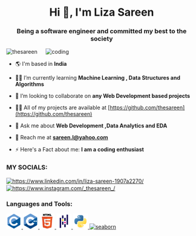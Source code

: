 <h1 align="center">Hi 👋, I'm Liza Sareen</h1>
<h3 align="center">Being a software engineer and committed my best to the society</h3>
<img align="right" alt="coding" width="400" src="[[[https://cdnb.artstation.com/p/assets/images/images/028/991/999/original/anna-havrylyukh-.gif?1596125112](https://user-images.githubusercontent.com/74038190/221352975-94759904-aa4c-4032-a8ab-b546efb9c478.gif)](https://user-images.githubusercontent.com/74038190/221352975-94759904-aa4c-4032-a8ab-b546efb9c478.gif)](https://media.tenor.com/PP9v7VIs6R4AAAAd/scaler-create-impact.gif)">
<p align="left"> <img src="https://komarev.com/ghpvc/?username=thesareen&label=Profile%20views&color=0e75b6&style=flat" alt="thesareen" /> </p>

- 🌎 I'm based in **India**

- 👨‍🎓 I’m currently learning **Machine Learning , Data Structures and Algorithms**

- 🤝 I’m looking to collaborate on **any Web Development based projects**

- 👨‍💻 All of my projects are available at [https://github.com/thesareen](https://github.com/thesareen)

- 💬 Ask me about **Web Development ,Data Analytics and EDA**

- 👣 Reach me at **sareen.l@yahoo.com**

- ⚡ Here's a Fact about me: **I am a coding enthusiast**

<h3 align="left">MY SOCIALS:</h3>
<p align="left">
<a href="https://linkedin.com/in/https://www.linkedin.com/in/liza-sareen-1907a2270/" target="blank"><img align="center" src="https://raw.githubusercontent.com/rahuldkjain/github-profile-readme-generator/master/src/images/icons/Social/linked-in-alt.svg" alt="https://www.linkedin.com/in/liza-sareen-1907a2270/" height="30" width="40" /></a>
<a href="https://instagram.com/https://www.instagram.com/_thesareen_/" target="blank"><img align="center" src="https://raw.githubusercontent.com/rahuldkjain/github-profile-readme-generator/master/src/images/icons/Social/instagram.svg" alt="https://www.instagram.com/_thesareen_/" height="30" width="40" /></a>
</p>

<h3 align="left">Languages and Tools:</h3>
<p align="left"> <a href="https://www.cprogramming.com/" target="_blank" rel="noreferrer"> <img src="https://raw.githubusercontent.com/devicons/devicon/master/icons/c/c-original.svg" alt="c" width="40" height="40"/> </a> <a href="https://www.w3schools.com/cpp/" target="_blank" rel="noreferrer"> <img src="https://raw.githubusercontent.com/devicons/devicon/master/icons/cplusplus/cplusplus-original.svg" alt="cplusplus" width="40" height="40"/> </a> <a href="https://www.w3.org/html/" target="_blank" rel="noreferrer"> <img src="https://raw.githubusercontent.com/devicons/devicon/master/icons/html5/html5-original-wordmark.svg" alt="html5" width="40" height="40"/> </a> <a href="https://pandas.pydata.org/" target="_blank" rel="noreferrer"> <img src="https://raw.githubusercontent.com/devicons/devicon/2ae2a900d2f041da66e950e4d48052658d850630/icons/pandas/pandas-original.svg" alt="pandas" width="40" height="40"/> </a> <a href="https://www.python.org" target="_blank" rel="noreferrer"> <img src="https://raw.githubusercontent.com/devicons/devicon/master/icons/python/python-original.svg" alt="python" width="40" height="40"/> </a> <a href="https://seaborn.pydata.org/" target="_blank" rel="noreferrer"> <img src="https://seaborn.pydata.org/_images/logo-mark-lightbg.svg" alt="seaborn" width="40" height="40"/> </a> </p>
